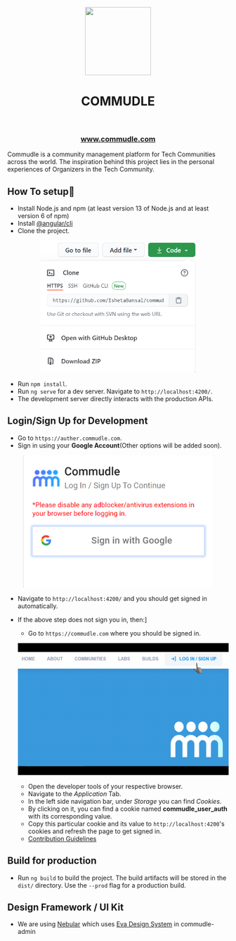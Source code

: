 <p align="center">
  <img width="150" height="155" src="https://commudle.com/assets/images/commudle-logo152.png"><br>
  <h1 align="center"><b>COMMUDLE</b></h1><br>
  <h3 align="center"><a href="https://commudle.com"> www.commudle.com </a></h3>
</p>



Commudle is a community management platform for Tech Communities across the world. The inspiration behind this project lies in the personal experiences of Organizers in the Tech Community.


## How To setup:rocket:
- Install Node.js and npm (at least version 13 of Node.js and at least version 6 of npm)
- Install [@angular/cli](https://cli.angular.io/)
- Clone the project. 
<p align="center"><img src="https://github.com/IshetaBansal/commudle-ng/blob/development/Extra%20Images/clone.png" height="300"/></p>


- Run `npm install`.
- Run `ng serve` for a dev server. Navigate to `http://localhost:4200/`.
- The development server directly interacts with the production APIs.


## Login/Sign Up for Development
- Go to `https://auther.commudle.com`.
- Sign in using your **Google Account**(Other options will be added soon).
<p align="center"><img src="https://github.com/IshetaBansal/commudle-ng/blob/development/Extra%20Images/loginpage.png" height="300"/></p>


- Navigate to `http://localhost:4200/` and you should get signed in automatically.
- If the above step does not sign you in, then:]
  - Go to `https://commudle.com` where you should be signed in.
  <p align="center"><img src="https://github.com/IshetaBansal/commudle-ng/blob/development/Extra%20Images/Login.gif" height="300"/></p>
  
  
  - Open the developer tools of your respective browser.
  - Navigate to the *Application* Tab.
  - In the left side navigation bar, under *Storage* you can find *Cookies*.
  - By clicking on it, you can find a cookie named **commudle_user_auth** with its corresponding value.
  - Copy this particular cookie and its value to `http://localhost:4200`'s cookies and refresh the page to get signed in.
  - [Contribution Guidelines](CONTRIBUTING.md)

## Build for production
- Run `ng build` to build the project. The build artifacts will be stored in the `dist/` directory. Use the `--prod` flag for a production build.


## Design Framework / UI Kit
- We are using [Nebular](https://akveo.github.io/nebular/) which uses [Eva Design System](https://eva.design/) in commudle-admin
